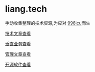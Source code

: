 # liang.tech

手动收集整理的技术资源,为应对 [996icu](https://github.com/996icu/996.ICU)而生

[技术文章查看](https://github.com/liangxiong/liang.tech/blob/master/p.md)

[垂直业务查看](https://github.com/liangxiong/liang.tech/blob/master/bu.md)

[管理文章查看](https://github.com/liangxiong/liang.tech/blob/master/manage.md)

[开源软件查看](https://github.com/liangxiong/liang.tech/blob/master/app.md)
